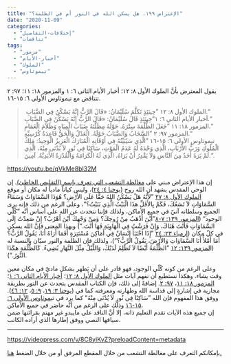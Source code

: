 ```yaml
---
title: "الإعتراض ١٩٩، هل يسكن الله في النور أم في الظلمة؟"
date: "2020-11-09"
categories: 
  - "إختلافات-التفاصيل"
  - "تناقضات"
tags: 
  - "مزمور"
  - "أخبار-الأيام"
  - "الملوك"
  - "تيموثاوس"
---
```


يقول المعترض بأنَّ الملوك الأول ٨: ١٢؛ أخبار الأيام الثاني ٦: ١ والمزمور ١٨: ١١؛ ٩٧: ٢ تتناقض مع تيموثاوس الأولى ٦: ١٥-١٦.

>  الملوك الأول ٨: ١٢ ”حِينَئِذٍ تَكَلَّمَ سُلَيْمَانُ: «قَالَ الرَّبُّ إِنَّهُ يَسْكُنُ فِي الضَّبَابِ.“  
> أخبار الأيام الثاني ٦: ١”حِينَئِذٍ قَالَ سُلَيْمَانُ: «قَالَ الرَّبُّ إِنَّهُ يَسْكُنُ فِي الضَّبَابِ.“  
> المزمور ١٨: ١١ ”جَعَلَ الظُّلْمَةَ سِتْرَهُ. حَوْلَهُ مِظَلَّتَهُ ضَبَابَ الْمِيَاهِ وَظَلاَمَ الْغَمَامِ.“  
> المزمور ٩٧: ٢ ”السَّحَابُ وَالضَّبَابُ حَوْلَهُ. الْعَدْلُ وَالْحَقُّ قَاعِدَةُ كُرْسِيِّهِ.“  
> تيموثاوس الأولى ٦: ١٥-١٦ ”الَّذِي سَيُبَيِّنُهُ فِي أَوْقَاتِهِ الْمُبَارَكُ الْعَزِيزُ الْوَحِيدُ: مَلِكُ الْمُلُوكِ وَرَبُّ الأَرْبَابِ، الَّذِي وَحْدَهُ لَهُ عَدَمُ الْمَوْتِ، سَاكِنًا فِي نُورٍ لاَ يُدْنَى مِنْهُ، الَّذِي لَمْ يَرَهُ أَحَدٌ مِنَ النَّاسِ وَلاَ يَقْدِرُ أَنْ يَرَاهُ، الَّذِي لَهُ الْكَرَامَةُ وَالْقُدْرَةُ الأَبَدِيَّةُ. آمِينَ.“.

https://youtu.be/qVkMe8bl32M

إن هذا الإعتراض مبني على [مغالطة التشعب التي تعرف بإسم (التقليص الخاطئ)](https://reasonofhope.com/2019/07/25/bifurcation/). إن الوحي المقدس يشهد أن الله روح ([يوحنا ٤: ٢٤](https://biblia.com/books/ar-vandyke/john4.24))، وليس كياناً مادياً له مكان أو موقع [الملوك الأول ٨: ٢٧](https://biblia.com/books/ar-vandyke/1ki8.27) ”لأَنَّهُ هَلْ يَسْكُنُ اللهُ حَقًّا عَلَى الأَرْضِ؟ هُوَذَا السَّمَاوَاتُ وَسَمَاءُ السَّمَاوَاتِ لاَ تَسَعُكَ، فَكَمْ بِالأَقَلِّ هذَا الْبَيْتُ الَّذِي بَنَيْتُ؟“، وعلى الرغم من ذلك فإنه يرى الجميع وسلطانه آنيّ في جميع الأماكن، ولذلك فإننا نتحدث عن الله على أساس أنَّه ”كُلّي الوجود“ ([المزمور ١٣٩: ٧-٨](https://biblia.com/books/ar-vandyke/ps139.7-8)”أَيْنَ أَذْهَبُ مِنْ رُوحِكَ؟ وَمِنْ وَجْهِكَ أَيْنَ أَهْرُبُ؟ إِنْ صَعِدْتُ إِلَى السَّمَاوَاتِ فَأَنْتَ هُنَاكَ، وَإِنْ فَرَشْتُ فِي الْهَاوِيَةِ فَهَا أَنْتَ.“) وبهذا المعنى فإنَّ الله يسكن في كلّ مكان ([ارمياء ٢٣: ٢٤](https://biblia.com/books/ar-vandyke/jer23.24) ”إِذَا اخْتَبَأَ إِنْسَانٌ فِي أَمَاكِنَ مُسْتَتِرَةٍ أَفَمَا أَرَاهُ أَنَا، يَقُولُ الرَّبُّ؟ أَمَا أَمْلأُ أَنَا السَّمَاوَاتِ وَالأَرْضَ، يَقُولُ الرَّبُّ؟“)، ولذلك فإن الظلمة والنور سيّان بالنسبة له (ا[لمزمور ١٣٩: ١٢](https://biblia.com/books/ar-vandyke/ps139.12) ”الظُّلْمَةُ أَيْضًا لاَ تُظْلِمُ لَدَيْكَ، وَاللَّيْلُ مِثْلَ النَّهَارِ يُضِيءُ. كَالظُّلْمَةِ هكَذَا النُّورُ.“).

وعلى الرغم من كونه كُلّي الوجود، فهو قادر على أن يَظهر بشكل ماديّ في مكان معين وقت يشاء. وهكذا نستطيع أن نفهم آيات مثل [الملوك الأول ٨: ١٢](https://biblia.com/books/ar-vandyke/1ki8.12)؛ [أخبار الأيام الثاني ٦: ١](https://biblia.com/books/ar-vandyke/2ch6.1)؛ [المزمور ١٨: ١١](https://biblia.com/books/ar-vandyke/ps18.11)، [٩٧: ٢](https://biblia.com/books/ar-vandyke/ps97.2). إضافةً إلى ذلك، فإن الكتاب المقدس يتحدث عن النور بطريقة مجازية في إشارةٍ إلى قداسة الله وطهارته ومعرفته كما في ([يوحنا ٣: ١٩](https://biblia.com/books/ar-vandyke/john3.19)، [٩: ٥](https://biblia.com/books/ar-vandyke/john9.5)، [١٢: ٤٦](https://biblia.com/books/ar-vandyke/john12.46)). ووفق هذا المفهوم فإن الله ”سَاكِنًا فِي نُورٍ لاَ يُدْنَى مِنْهُ“ كما يرد في ت[يموثاوس الأولى ٦: ١٥-١٦](https://biblia.com/books/ar-vandyke/1tim6.15-16) وذلك على الرغم من أنَّه حاضر في جميع الأماكن.  
إن جميع هذه الآيات تقدم التعليم ذاته، إلا أنَّ الناقد على مايبدو غير مهتم بقرائتها ضمن سياقها النصي ووفق إطارها الذي أراده الكاتب.

* * *

https://videopress.com/v/8C8yiKvZ?preloadContent=metadata

بإمكانكم التعرف على مغالطة التشعب من خلال المقطع المرفق أو من خلال الضغط [هنا.](https://reasonofhope.com/2019/07/25/bifurcation/)
